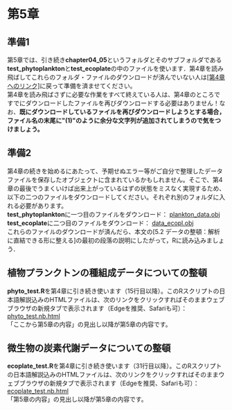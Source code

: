 # 第5章
## 準備1
第5章では、引き続き<b>chapter04_05</b>というフォルダとそのサブフォルダである<b>test_phytoplankton</b>と<b>test_ecoplate</b>の中のファイルを使います．第4章を読み飛ばしてこれらのフォルダ・ファイルのダウンロードが済んでいない人は<a href="../chapter04/">[第4章へのリンク]</a>に戻って準備を済ませてください。<br>
第4章を読み飛ばさずに必要な作業をすべて終えている人は、第4章のところですでにダウンロードしたファイルを再びダウンロードする必要はありません！なお、<b>既にダウンロードしているファイルを再びダウンロードしようとする場合，ファイル名の末尾に"(1)"のように余分な文字列が追加されてしまうので気をつけましょう。</b>

## 準備2
第4章の続きを始めるにあたって、予期せぬエラー等がご自分で整理したデータファイルを保存したオブジェクトに含まれているかもしれません。そこで、第4章の最後でうまくいけば出来上がっているはずの状態をミスなく実現するため、以下の二つのファイルをダウンロードしてください。それぞれ別のフォルダに入れる必要があります。<br>
<b>test_phytoplankton</b>に一つ目のファイルをダウンロード：
[plankton_data.obj](../chapter04/test_phytoplankton/plankton_data.obj)
<b>test_ecoplate</b>に二つ目のファイルをダウンロード：
[data_ecopl.obj](../chapter04/test_ecoplate/data_ecopl.obj)
<br>
これらのファイルのダウンロードが済んだら、本文の[5.2 データの整頓：解析に直結できる形に整える]の最初の段落の説明にしたがって，Rに読み込みましょう．

## 植物プランクトンの種組成データについての整頓
<b>phyto_test.R</b>を第4章に引き続き使います（15行目以降）。このRスクリプトの日本語解説込みのHTMLファイルは、次のリンクをクリックすればそのままウェブブラウザの新規タブで表示されます（Edgeを推奨、Safariも可）：<br>
<a href="../chapter04/test_phytoplankton/phyto_test.nb.html" target="_blank" rel="noopener noreferrer">phyto_test.nb.html</a><br>
「ここから第5章の内容」の見出し以降が第5章の内容です。

## 微生物の炭素代謝データについての整頓
<b>ecoplate_test.R</b>を第4章に引き続き使います（31行目以降）。このRスクリプトの日本語解説込みのHTMLファイルは、次のリンクをクリックすればそのままウェブブラウザの新規タブで表示されます（Edgeを推奨、Safariも可）：<br>
<a href="../chapter04/test_ecoplate/ecoplate_test.nb.html" target="_blank" rel="noopener noreferrer">ecoplate_test.nb.html</a><br>
「第5章の内容」の見出し以降が第5章の内容です。
